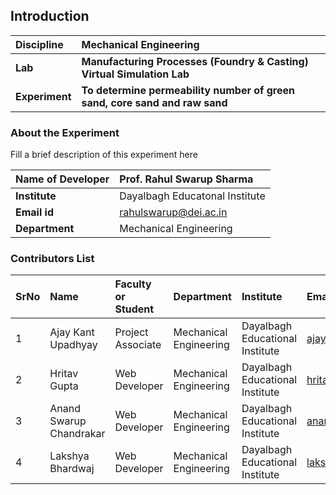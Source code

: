 ## Introduction


<b>Discipline | <b> Mechanical Engineering
:--|:--|
<b> Lab | <b> Manufacturing Processes (Foundry & Casting) Virtual Simulation Lab
<b> Experiment|     <b> To determine permeability number of green sand, core sand and raw sand

### About the Experiment 

Fill a brief description of this experiment here

<b>Name of Developer | <b> Prof. Rahul Swarup Sharma
:--|:--|
<b> Institute | Dayalbagh Educatonal Institute <b>  
<b> Email id |  rahulswarup@dei.ac.in   <b>  
<b> Department |  Mechanical Engineering

### Contributors List

SrNo | Name | Faculty or Student | Department| Institute | Email id
:--|:--|:--|:--|:--|:--|
1 | Ajay Kant Upadhyay | Project Associate | Mechanical Engineering | Dayalbagh Educational Institute | ajaykant900@gmail.com
2 | Hritav Gupta | Web Developer | Mechanical Engineering | Dayalbagh Educational Institute | hritavg@gmail.com
3 | Anand Swarup Chandrakar | Web Developer | Mechanical Engineering | Dayalbagh Educational Institute | anandswaroop201@gmail.com
4 | Lakshya Bhardwaj | Web Developer | Mechanical Engineering | Dayalbagh Educational Institute | lakshya.bhardwaj121@gmail.com